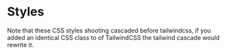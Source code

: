 # Styles

Note that these CSS styles shooting cascaded before tailwindcss, if you added an identical CSS class to of TailwindCSS the tailwind cascade would rewrite it.